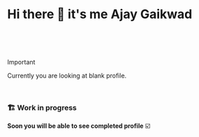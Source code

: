 # Hi there 👋 it's me **Ajay Gaikwad**

</br>
</br>
</br>

> [!IMPORTANT]
> Currently you are looking at blank profile.

</br>

### :building_construction: Work in progress 
**Soon you will be able to see completed profile** ☑️

<!--
**ajayg2808/ajayg2808** is a ✨ _special_ ✨ repository because its `README.md` (this file) appears on your GitHub profile.

Here are some ideas to get you started:

- 🔭 I’m currently working on ...
- 🌱 I’m currently learning ...
- 👯 I’m looking to collaborate on ...
- 🤔 I’m looking for help with ...
- 💬 Ask me about ...
- 📫 How to reach me: ...
- 😄 Pronouns: ...
- ⚡ Fun fact: ...
-->
